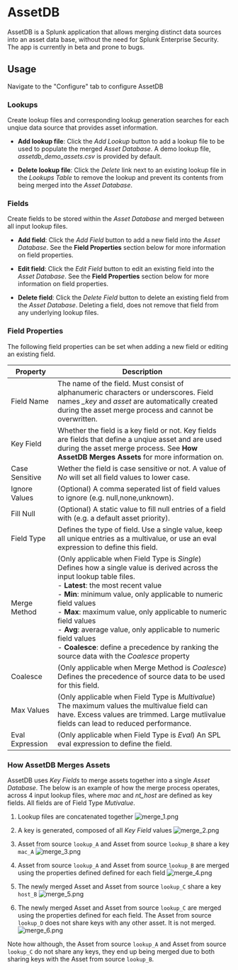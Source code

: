 # AssetDB

AssetDB is a Splunk application that allows merging distinct data sources into an asset data base, without the need for Splunk Enterprise Security. The app is currently in beta and prone to bugs. 

## Usage

Navigate to the "Configure" tab to configure AssetDB

### Lookups

Create lookup files and corresponding lookup generation searches for each unqiue data source that provides asset information. 

 - **Add lookup file**: Click the *Add Lookup* button to add a lookup file to be used to populate the merged *Asset Database*. A demo lookup file, *assetdb_demo_assets.csv* is provided by default. 

 - **Delete lookup file**: Click the *Delete* link next to an existing lookup file in the *Lookups Table* to remove the lookup and prevent its contents from being merged into the *Asset Database*.

### Fields

Create fields to be stored within the *Asset Database* and merged between all input lookup files. 

- **Add field**: Click the *Add Field* button to add a new field into the *Asset Database*. See the **Field Properties** section below for more information on field properties. 

- **Edit field**: Click the *Edit Field* button to edit an existing field into the *Asset Database*. See the **Field Properties** section below for more information on field properties. 

- **Delete field**: Click the *Delete Field* button to delete an existing field from the *Asset Database*. Deleting a field, does not remove that field from any underlying lookup files. 

### Field Properties

The following field properties can be set when adding a new field or editing an existing field. 

| Property | Description |
| ----------- | ----------- |
| Field Name | The name of the field. Must consist of alphanumeric characters or underscores. Field names *_key* and *asset* are automatically created during the asset merge process and cannot be overwritten. |
| Key Field | Whether the field is a key field or not. Key fields are fields that define a unqiue asset and are used during the asset merge process. See **How AssetDB Merges Assets** for more information on. |
| Case Sensitive | Wether the field is case sensitive or not. A value of *No* will set all field values to lower case. |
| Ignore Values | (Optional) A comma seperated list of field values to ignore (e.g. null,none,unknown). |
| Fill Null | (Optional) A static value to fill null entries of a field with (e.g. a default asset priority). | 
| Field Type | Defines the type of field. Use a single value, keep all unique entries as a multivalue, or use an eval expression to define this field. |
| Merge Method | (Only applicable when Field Type is *Single*) Defines how a single value is derived across the input lookup table files.<br>- **Latest**: the most recent value<br>- **Min**: minimum value, only applicable to numeric field values<br>- **Max**: maximum value, only applicable to numeric field values<br>- **Avg**: average value, only applicable to numeric field values<br>- **Coalesce**: define a precedence by ranking the source data with the *Coalesce* property |
| Coalesce | (Only applicable when Merge Method is *Coalesce*) Defines the precedence of source data to be used for this field. |
| Max Values | (Only applicable when Field Type is *Multivalue*) The maximum values the multivalue field can have. Excess values are trimmed. Large mutlivalue fields can lead to reduced performance. 
| Eval Expression | (Only applicable when Field Type is *Eval*) An SPL eval expression to define the field. 

### How AssetDB Merges Assets

AssetDB uses *Key Fields* to merge assets together into a single *Asset Database*. The below is an example of how the merge process operates, across 4 input lookup files, where *mac* and *nt_host* are defined as key fields. All fields are of Field Type *Mutivalue*.

1. Lookup files are concatenated together
![merge_1.png](https://raw.githubusercontent.com/alatif113/assetdb/main/static/merge_1.png)

2. A key is generated, composed of all *Key Field* values
![merge_2.png](https://raw.githubusercontent.com/alatif113/assetdb/main/static/merge_2.png)

3. Asset from source `lookup_A` and Asset from source `lookup_B` share a key `mac_A`
![merge_3.png](https://raw.githubusercontent.com/alatif113/assetdb/main/static/merge_3.png)

4. Asset from source `lookup_A` and Asset from source `lookup_B` are merged using the properties defined defined for each field
![merge_4.png](https://raw.githubusercontent.com/alatif113/assetdb/main/static/merge_4.png)

5. The newly merged Asset and Asset from source `lookup_C` share a key `host_B`
![merge_5.png](https://raw.githubusercontent.com/alatif113/assetdb/main/static/merge_5.png)

6. The newly merged Asset and Asset from source `lookup_C` are merged using the properties defined for each field. The Asset from source `lookup_D` does not share keys with any other asset. It is not merged. 
![merge_6.png](https://raw.githubusercontent.com/alatif113/assetdb/main/static/merge_6.png)


Note how although, the Asset from source `lookup_A` and Asset from source `lookup_C` do not share any keys, they end up being merged due to both sharing keys with the Asset from source `lookup_B`.






